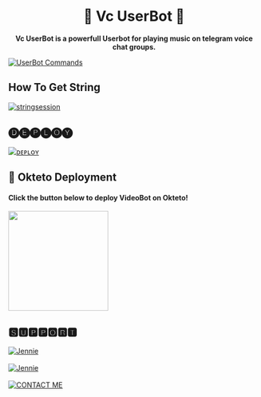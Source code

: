 <h1 align = "center"> 🎵 Vc UserBot 🎵 </h1>

<p align="center"><b> Vc UserBot is a powerfull Userbot for playing music on telegram voice chat groups. </b></p>


[![UserBot Commands](https://img.shields.io/badge/Telegram-UserBot%20Commands-informational)](https://t.me/RishabhHelpBot/74)


## How To Get String
[![stringsession](https://img.shields.io/badge/repl.it-generateStringName-yellowgreen)](https://replit.com/@Rishabhbhan5/Rishabh-String-Session#main.py)


## 🅓🅔🅟🅛🅞🅨
[![ᴅᴇᴘʟᴏʏ](https://www.herokucdn.com/deploy/button.svg)](https://heroku.com/deploy?template=https://github.com/Rishabhbhan4/VC-UserBot)

## 🚀 Okteto Deployment

<h4>Click the button below to deploy VideoBot on Okteto!</h4>
<a href="https://cloud.okteto.com/deploy?repository=https://github.com/Rishabhbhan5/Vc-UserBot-1"><img src="https://img.shields.io/badge/Deploy%20To%20Okteto-informational?style=for-the-badge&logo=Okteto" width="200""/></a>


## 🆂🆄🅿🅿🅾🆁🆃
[![Jennie](https://img.shields.io/badge/Jennie-Channel-red?style=for-the-badge&logo=telegram)](https://t.me/RishabhHelpBot)</br></br>
[![Jennie](https://img.shields.io/badge/Lisa-Group-red?style=for-the-badge&logo=telegram)](https://t.me/lisaSupportChat)</br></br>
[![CONTACT ME](https://img.shields.io/badge/Telegram-Contact%20Me-informational)](https://t.me/Rishu_05)

